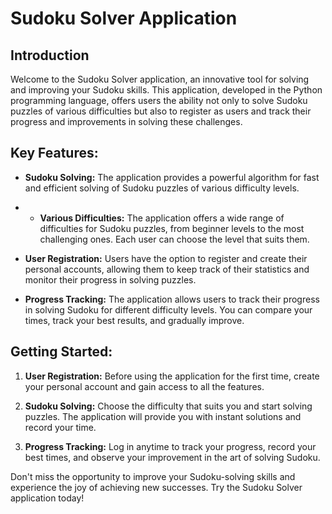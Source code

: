 # Sudoku Solver Application

## Introduction

Welcome to the Sudoku Solver application, an innovative tool for solving and improving your Sudoku skills. This application, developed in the Python programming language, offers users the ability not only to solve Sudoku puzzles of various difficulties but also to register as users and track their progress and improvements in solving these challenges.

## Key Features:

- **Sudoku Solving:** The application provides a powerful algorithm for fast and efficient solving of Sudoku puzzles of various difficulty levels.

- - **Various Difficulties:** The application offers a wide range of difficulties for Sudoku puzzles, from beginner levels to the most challenging ones. Each user can choose the level that suits them.
  
- **User Registration:** Users have the option to register and create their personal accounts, allowing them to keep track of their statistics and monitor their progress in solving puzzles.

- **Progress Tracking:** The application allows users to track their progress in solving Sudoku for different difficulty levels. You can compare your times, track your best results, and gradually improve.

## Getting Started:

1. **User Registration:** Before using the application for the first time, create your personal account and gain access to all the features.

2. **Sudoku Solving:** Choose the difficulty that suits you and start solving puzzles. The application will provide you with instant solutions and record your time.

3. **Progress Tracking:** Log in anytime to track your progress, record your best times, and observe your improvement in the art of solving Sudoku.

Don't miss the opportunity to improve your Sudoku-solving skills and experience the joy of achieving new successes. Try the Sudoku Solver application today!
